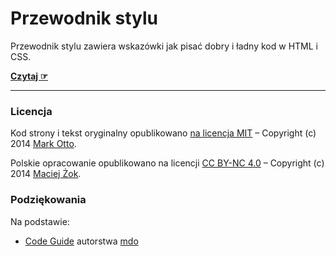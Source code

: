 # Przewodnik stylu

Przewodnik stylu zawiera wskazówki jak pisać dobry i ładny kod w HTML i CSS.

**[Czytaj ☞](http://macie.github.io/przewodnik-stylu)**

---

### Licencja

Kod strony i tekst oryginalny opublikowano [na licencja MIT](http://opensource.org/licenses/MIT) – Copyright (c) 2014 [Mark Otto](https://github.com/mdo).

Polskie opracowanie opublikowano na licencji [CC BY-NC 4.0](https://creativecommons.org/licenses/by-nc/4.0/deed.pl) – Copyright (c) 2014 [Maciej Żok](https://github.com/macie).

### Podziękowania

Na podstawie:

- [Code Guide](https://github.com/necolas/idiomatic-css) autorstwa [mdo](https://github.com/mdo)
